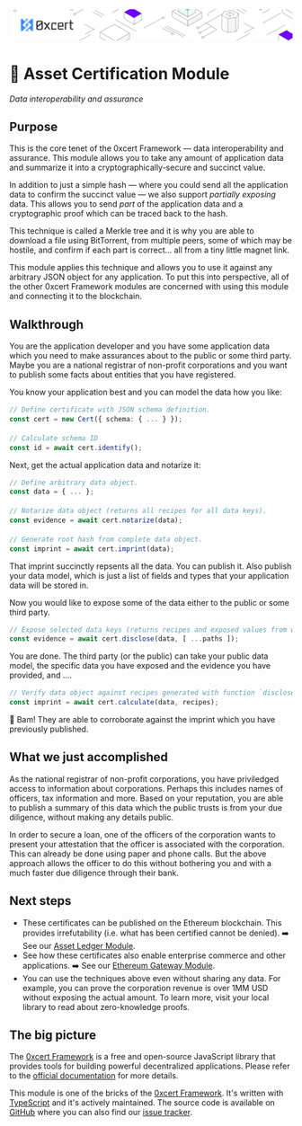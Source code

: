 <img src="../../assets/cover-sub.png" />

# 🧱 Asset Certification Module

*Data interoperability and assurance*

## Purpose

This is the core tenet of the 0xcert Framework — data interoperability and assurance. This module allows you to take any amount of application data and summarize it into a cryptographically-secure and succinct value.

In addition to just a simple hash — where you could send all the application data to confirm the succinct value — we also support *partially exposing* data. This allows you to send *part* of the application data and a cryptographic proof which can be traced back to the hash.

This technique is called a Merkle tree and it is why you are able to download a file using BitTorrent, from multiple peers, some of which may be hostile, and confirm if each part is correct... all from a tiny little magnet link.

This module applies this technique and allows you to use it against any arbitrary JSON object for any application. To put this into perspective, all of the other 0xcert Framework modules are concerned with using this module and connecting it to the blockchain.

## Walkthrough

You are the application developer and you have some application data which you need to make assurances about to the public or some third party. Maybe you are a national registrar of non-profit corporations and you want to publish some facts about entities that you have registered.

You know your application best and you can model the data how you like:

```ts
// Define certificate with JSON schema definition.
const cert = new Cert({ schema: { ... } });

// Calculate schema ID
const id = await cert.identify();
```

Next, get the actual application data and notarize it:

```ts
// Define arbitrary data object.
const data = { ... };

// Notarize data object (returns all recipes for all data keys).
const evidence = await cert.notarize(data);

// Generate root hash from complete data object.
const imprint = await cert.imprint(data);
```

That imprint succinctly repsents all the data. You can publish it. Also publish your data model, which is just a list of fields and types that your application data will be stored in.

Now you would like to expose some of the data either to the public or some third party.

```ts
// Expose selected data keys (returns recipes and exposed values from which an imprint can be calculated).
const evidence = await cert.disclose(data, [ ...paths ]);
```

You are done. The third party (or the public) can take your public data model, the specific data you have exposed and the evidence you have provided, and ....

```ts
// Verify data object against recipes generated with function `disclose` (if object is valid, an imprint is the root hash).
const imprint = await cert.calculate(data, recipes);
```

🌟 Bam! They are able to corroborate against the imprint which you have previously published.

## What we just accomplished

As the national registrar of non-profit corporations, you have priviledged access to information about corporations. Perhaps this includes names of officers, tax information and more. Based on your reputation, you are able to publish a summary of this data which the public trusts is from your due diligence, without making any details public.

In order to secure a loan, one of the officers of the corporation wants to present your attestation that the officer is associated with the corporation. This can already be done using paper and phone calls. But the above approach allows the officer to do this without bothering you and with a much faster due diligence through their bank.

## Next steps

* These certificates can be published on the Ethereum blockchain. This provides irrefutability (i.e. what has been certified cannot be denied). :arrow_right: See our [Asset Ledger Module](../0xcert-ethereum-asset-ledger/README.md).
* See how these certificates also enable enterprise commerce and other applications. :arrow_right: See our [Ethereum Gateway Module](../0xcert-ethereum-gateway/README.md).
* You can use the techniques above even without sharing any data. For example, you can prove the corporation revenue is over 1MM USD without exposing the actual amount. To learn more, visit your local library to read about zero-knowledge proofs.

## The big picture

The [0xcert Framework](https://docs.0xcert.org) is a free and open-source JavaScript library that provides tools for building powerful decentralized applications. Please refer to the [official documentation](https://docs.0xcert.org) for more details.

This module is one of the bricks of the [0xcert Framework](https://docs.0xcert.org). It's written with [TypeScript](https://www.typescriptlang.org) and it's actively maintained. The source code is available on [GitHub](https://github.com/0xcert/framework) where you can also find our [issue tracker](https://github.com/0xcert/framework/issues).

